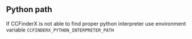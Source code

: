## Python path

If CCFinderX is not able to find proper python interpreter use environment variable `CCFINDERX_PYTHON_INTERPRETER_PATH`
